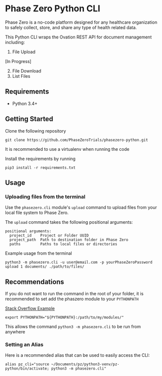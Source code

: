 # Phase Zero Python CLI

Phase Zero is a no-code platform designed for any healthcare organization to safely collect, store, and share any type of health related data.

This Python CLI wraps the Ovation REST API for document management including:

1. File Upload
   
[In Progress]

2. File Download
3. List Files

## Requirements

* Python 3.4+

## Getting Started

Clone the following repository

```
git clone https://github.com/PhaseZeroTrials/phasezero-python.git
```

It is recommended to use a virtualenv when running the code

Install the requirements by running 

```
pip3 install -r requirements.txt
```

## Usage


### Uploading files from the terminal

Use the `phasezero.cli` module's `upload` command to upload files from your local file system to Phase Zero.


The `upload` command takes the following positional arguments:

```
positional arguments:
  project_id    Project or Folder UUID
  project_path  Path to destination folder in Phase Zero
  paths         Paths to local files or directories
```

Example usage from the terminal

```
python3 -m phasezero.cli -u user@email.com -p yourPhaseZeroPassword upload 1 documents/ ./path/to/files/
```

## Recommendations

If you do not want to run the command in the root of your folder, it is recommended to set add the phaszero module to your  `PYTHONPATH`

[Stack Overflow Example](https://stackoverflow.com/a/53311583)

```aidl
export PYTHONPATH="${PYTHONPATH}:/path/to/my/modules/"
```

This allows the command `python3 -m phasezero.cli` to be run from anywhere

### Setting an Alias

Here is a recommended alias that can be used to easily access the CLI:

```aidl
alias pz_cli="source ~/Documents/pz/python3-venv/pz-python/bin/activate; python3 -m phasezero.cli"
```